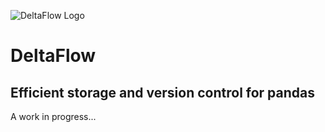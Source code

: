 ![DeltaFlow Logo](https://repository-images.githubusercontent.com/250386104/6b619400-6fa7-11ea-9443-e2675c49a252)
# DeltaFlow
## Efficient storage and version control for pandas
A work in progress...